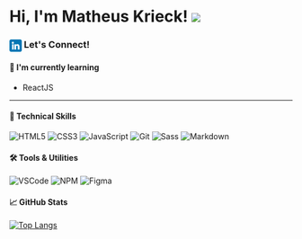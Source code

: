 # Hi, I'm Matheus Krieck! <img src="https://media.giphy.com/media/hvRJCLFzcasrR4ia7z/giphy.gif" width="25px">

### [<img align="center" alt="matheuskrieck | LinkedIn" width="22px" src="./linkedin.png" />][linkedin] Let's Connect!

#### 🌱 I'm currently learning
- ReactJS

---

#### 💼 Technical Skills
![HTML5](https://img.shields.io/badge/-HTML%205-E34F26?logo=html5&logoColor=white&style=flat)
![CSS3](https://img.shields.io/badge/-CSS%203-1572B6?logo=css3&logoColor=white&style=flat)
![JavaScript](https://img.shields.io/badge/-JavaScript-F7DF1E?logo=javascript&logoColor=white&style=flat)
![Git](https://img.shields.io/badge/-Git-F05032?logo=git&logoColor=white&style=flat)
![Sass](https://img.shields.io/badge/-Sass-CC6699?logo=sass&logoColor=white&style=flat)
![Markdown](https://img.shields.io/badge/-Markdown-000000?logo=markdown&logoColor=white&style=flat)

#### 🛠️ Tools & Utilities
![VSCode](https://img.shields.io/badge/-Visual%20Studio%20Code-007ACC?logo=visual%20studio%20code&logoColor=white&style=flat)
![NPM](https://img.shields.io/badge/-NPM-CB3837?logo=npm&logoColor=white&style=flat)
![Figma](https://img.shields.io/badge/-Figma-F24E1E?logo=figma&logoColor=white&style=flat)

#### 📈 GitHub Stats
[![Top Langs](https://github-readme-stats.vercel.app/api/top-langs/?username=matheuskrieck&layout=compact&theme=vision-friendly-dark)](https://github.com/anuraghazra/github-readme-stats)

[linkedin]: https://www.linkedin.com/in/matheuskrieck/
